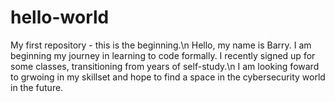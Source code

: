 # hello-world
My first repository - this is the beginning.\n
Hello, my name is Barry. I am beginning my journey in learning to code formally. I recently signed up for some classes, transitioning from years of self-study.\n
I am looking foward to grwoing in my skillset and hope to find a space in the cybersecurity world in the future. 
